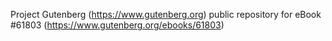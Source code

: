 Project Gutenberg (https://www.gutenberg.org) public repository for eBook #61803 (https://www.gutenberg.org/ebooks/61803)
